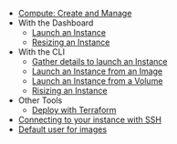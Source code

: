 * [Compute: Create and Manage](index.md)
* With the Dashboard
    * [Launch an Instance](launch-an-instance-via-dashboard.md)
    * [Resizing an Instance](resizing-an-Instance-via-the-dashboard.md)
* With the CLI
    * [Gather details to launch an Instance](launch-an-instance-via-cli.md)
    * [Launch an Instance from an Image](launch-an-instance-from-an-image.md)
    * [Launch an Instance from a Volume](launch-an-instance-from-a-volume.md)
    * [Risizing an Instance](resizing-an-Instance-via-cli.md)
* Other Tools
    * [Deploy with Terraform](deployment-of-an-instance-with-terraform.md)
* [Connecting to your instance with SSH](connect-to-instance-ssh.md)
* [Default user for images](default-user-nesi-images.md)